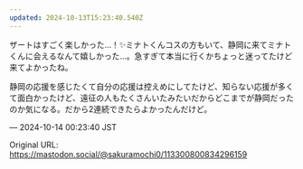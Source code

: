 ```yaml
---
updated: 2024-10-13T15:23:40.540Z
---
```


<p>ザートはすごく楽しかった…！✨️ミナトくんコスの方もいて、静岡に来てミナトくんに会えるなんて嬉しかった…。急すぎて本当に行くかちょっと迷ってたけど来てよかったね。</p><p>静岡の応援を感じたくて自分の応援は控えめにしてたけど、知らない応援が多くて面白かったけど、遠征の人もたくさんいたみたいだからどこまでが静岡だったのか気になる。だから2連続できたらよかったんだけど。</p>

&mdash; 2024-10-14 00:23:40 JST

Original URL: https://mastodon.social/@sakuramochi0/113300800834296159
